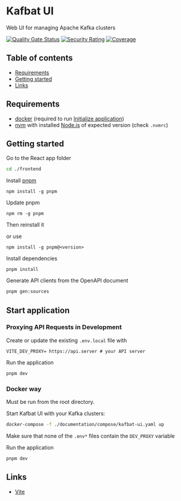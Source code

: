 # Kafbat UI
Web UI for managing Apache Kafka clusters

[![Quality Gate Status](https://sonarcloud.io/api/project_badges/measure?project=io.kafbat%3Akafka-ui_frontend&metric=alert_status)](https://sonarcloud.io/summary/new_code?id=io.kafbat%3Akafka-ui_frontend)
[![Security Rating](https://sonarcloud.io/api/project_badges/measure?project=io.kafbat%3Akafka-ui_frontend&metric=security_rating)](https://sonarcloud.io/summary/new_code?id=io.kafbat%3Akafka-ui_frontend)
[![Coverage](https://sonarcloud.io/api/project_badges/measure?project=io.kafbat%3Akafka-ui_frontend&metric=coverage)](https://sonarcloud.io/summary/new_code?id=io.kafbat%3Akafka-ui_frontend)

## Table of contents
- [Requirements](#requirements)
- [Getting started](#getting-started)
- [Links](#links)

## Requirements
- [docker](https://www.docker.com/get-started) (required to run [Initialize application](#initialize-application))
- [nvm](https://github.com/nvm-sh/nvm) with installed [Node.js](https://nodejs.org/en/) of expected version (check `.nvmrc`)

## Getting started

Go to the React app folder
```sh
cd ./frontend
```

Install [pnpm](https://pnpm.io/installation)
```
npm install -g pnpm
```

Update pnpm
```
npm rm -g pnpm
```
Then reinstall it

or use
```
npm install -g pnpm@<version>
```

Install dependencies
```
pnpm install
```

Generate API clients from the OpenAPI document
```sh
pnpm gen:sources
```

## Start application
### Proxying API Requests in Development

Create or update the existing `.env.local` file with
```
VITE_DEV_PROXY= https://api.server # your API server
```

Run the application
```sh
pnpm dev
```

### Docker way

Must be run from the root directory.

Start Kafbat UI with your Kafka clusters:
```sh
docker-compose -f ./documentation/compose/kafbat-ui.yaml up
```

Make sure that none of the `.env*` files contain the `DEV_PROXY` variable

Run the application
```sh
pnpm dev
```
## Links

* [Vite](https://github.com/vitejs/vite)
